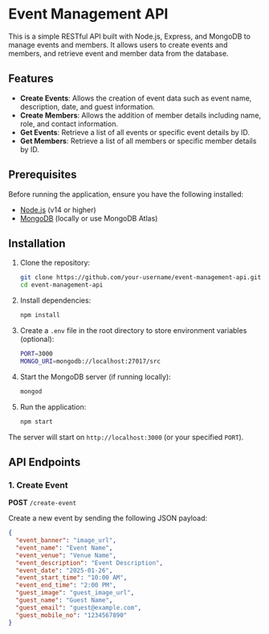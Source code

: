 # Event Management API

This is a simple RESTful API built with Node.js, Express, and MongoDB to manage events and members. It allows users to create events and members, and retrieve event and member data from the database.

## Features

- **Create Events**: Allows the creation of event data such as event name, description, date, and guest information.
- **Create Members**: Allows the addition of member details including name, role, and contact information.
- **Get Events**: Retrieve a list of all events or specific event details by ID.
- **Get Members**: Retrieve a list of all members or specific member details by ID.

## Prerequisites

Before running the application, ensure you have the following installed:

- [Node.js](https://nodejs.org/) (v14 or higher)
- [MongoDB](https://www.mongodb.com/) (locally or use MongoDB Atlas)

## Installation

1. Clone the repository:
    ```bash
    git clone https://github.com/your-username/event-management-api.git
    cd event-management-api
    ```

2. Install dependencies:
    ```bash
    npm install
    ```

3. Create a `.env` file in the root directory to store environment variables (optional):
    ```bash
    PORT=3000
    MONGO_URI=mongodb://localhost:27017/src
    ```

4. Start the MongoDB server (if running locally):
    ```bash
    mongod
    ```

5. Run the application:
    ```bash
    npm start
    ```

The server will start on `http://localhost:3000` (or your specified `PORT`).

## API Endpoints

### 1. Create Event

**POST** `/create-event`

Create a new event by sending the following JSON payload:

```json
{
  "event_banner": "image_url",
  "event_name": "Event Name",
  "event_venue": "Venue Name",
  "event_description": "Event Description",
  "event_date": "2025-01-26",
  "event_start_time": "10:00 AM",
  "event_end_time": "2:00 PM",
  "guest_image": "guest_image_url",
  "guest_name": "Guest Name",
  "guest_email": "guest@example.com",
  "guest_mobile_no": "1234567890"
}